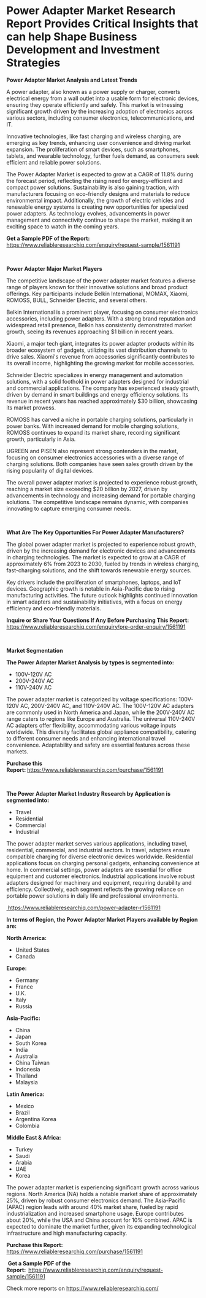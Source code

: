 <p><h1>Power Adapter Market Research Report Provides Critical Insights that can help Shape Business Development and Investment Strategies</h1></p><p><strong>Power Adapter Market Analysis and Latest Trends</strong></p>
<p><p>A power adapter, also known as a power supply or charger, converts electrical energy from a wall outlet into a usable form for electronic devices, ensuring they operate efficiently and safely. This market is witnessing significant growth driven by the increasing adoption of electronics across various sectors, including consumer electronics, telecommunications, and IT.</p><p>Innovative technologies, like fast charging and wireless charging, are emerging as key trends, enhancing user convenience and driving market expansion. The proliferation of smart devices, such as smartphones, tablets, and wearable technology, further fuels demand, as consumers seek efficient and reliable power solutions.</p><p>The Power Adapter Market is expected to grow at a CAGR of 11.8% during the forecast period, reflecting the rising need for energy-efficient and compact power solutions. Sustainability is also gaining traction, with manufacturers focusing on eco-friendly designs and materials to reduce environmental impact. Additionally, the growth of electric vehicles and renewable energy systems is creating new opportunities for specialized power adapters. As technology evolves, advancements in power management and connectivity continue to shape the market, making it an exciting space to watch in the coming years.</p></p>
<p><strong>Get a Sample PDF of the Report:&nbsp;</strong> <a href="https://www.reliableresearchiq.com/enquiry/request-sample/1561191?utm_campaign=1170&utm_medium=2&utm_source=Github&utm_content=ia&utm_term=05022025&utm_id=power-adapter">https://www.reliableresearchiq.com/enquiry/request-sample/1561191</a></p>
<p>&nbsp;</p>
<p><strong>Power Adapter Major Market Players</strong></p>
<p><p>The competitive landscape of the power adapter market features a diverse range of players known for their innovative solutions and broad product offerings. Key participants include Belkin International, MOMAX, Xiaomi, ROMOSS, BULL, Schneider Electric, and several others.</p><p>Belkin International is a prominent player, focusing on consumer electronics accessories, including power adapters. With a strong brand reputation and widespread retail presence, Belkin has consistently demonstrated market growth, seeing its revenues approaching $1 billion in recent years. </p><p>Xiaomi, a major tech giant, integrates its power adapter products within its broader ecosystem of gadgets, utilizing its vast distribution channels to drive sales. Xiaomi's revenue from accessories significantly contributes to its overall income, highlighting the growing market for mobile accessories.</p><p>Schneider Electric specializes in energy management and automation solutions, with a solid foothold in power adapters designed for industrial and commercial applications. The company has experienced steady growth, driven by demand in smart buildings and energy efficiency solutions. Its revenue in recent years has reached approximately $30 billion, showcasing its market prowess.</p><p>ROMOSS has carved a niche in portable charging solutions, particularly in power banks. With increased demand for mobile charging solutions, ROMOSS continues to expand its market share, recording significant growth, particularly in Asia.</p><p>UGREEN and PISEN also represent strong contenders in the market, focusing on consumer electronics accessories with a diverse range of charging solutions. Both companies have seen sales growth driven by the rising popularity of digital devices.</p><p>The overall power adapter market is projected to experience robust growth, reaching a market size exceeding $20 billion by 2027, driven by advancements in technology and increasing demand for portable charging solutions. The competitive landscape remains dynamic, with companies innovating to capture emerging consumer needs.</p></p>
<p>&nbsp;</p>
<p><strong>What Are The Key Opportunities For Power Adapter Manufacturers?</strong></p>
<p><p>The global power adapter market is projected to experience robust growth, driven by the increasing demand for electronic devices and advancements in charging technologies. The market is expected to grow at a CAGR of approximately 6% from 2023 to 2030, fueled by trends in wireless charging, fast-charging solutions, and the shift towards renewable energy sources. </p><p>Key drivers include the proliferation of smartphones, laptops, and IoT devices. Geographic growth is notable in Asia-Pacific due to rising manufacturing activities. The future outlook highlights continued innovation in smart adapters and sustainability initiatives, with a focus on energy efficiency and eco-friendly materials.</p></p>
<p><strong>Inquire or Share Your Questions If Any Before Purchasing This Report:</strong> <a href="https://www.reliableresearchiq.com/enquiry/pre-order-enquiry/1561191?utm_campaign=1170&utm_medium=2&utm_source=Github&utm_content=ia&utm_term=05022025&utm_id=power-adapter">https://www.reliableresearchiq.com/enquiry/pre-order-enquiry/1561191</a></p>
<p>&nbsp;</p>
<p><strong>Market Segmentation</strong></p>
<p><strong>The Power Adapter Market Analysis by types is segmented into:</strong></p>
<p><ul><li>100V-120V AC</li><li>200V-240V AC</li><li>110V-240V AC</li></ul></p>
<p><p>The power adapter market is categorized by voltage specifications: 100V-120V AC, 200V-240V AC, and 110V-240V AC. The 100V-120V AC adapters are commonly used in North America and Japan, while the 200V-240V AC range caters to regions like Europe and Australia. The universal 110V-240V AC adapters offer flexibility, accommodating various voltage inputs worldwide. This diversity facilitates global appliance compatibility, catering to different consumer needs and enhancing international travel convenience. Adaptability and safety are essential features across these markets.</p></p>
<p><strong>Purchase this Report:&nbsp;</strong><a href="https://www.reliableresearchiq.com/purchase/1561191?utm_campaign=1170&utm_medium=2&utm_source=Github&utm_content=ia&utm_term=05022025&utm_id=power-adapter">https://www.reliableresearchiq.com/purchase/1561191</a></p>
<p>&nbsp;</p>
<p><strong>The Power Adapter Market Industry Research by Application is segmented into:</strong></p>
<p><ul><li>Travel</li><li>Residential</li><li>Commercial</li><li>Industrial</li></ul></p>
<p><p>The power adapter market serves various applications, including travel, residential, commercial, and industrial sectors. In travel, adapters ensure compatible charging for diverse electronic devices worldwide. Residential applications focus on charging personal gadgets, enhancing convenience at home. In commercial settings, power adapters are essential for office equipment and customer electronics. Industrial applications involve robust adapters designed for machinery and equipment, requiring durability and efficiency. Collectively, each segment reflects the growing reliance on portable power solutions in daily life and professional environments.</p></p>
<p><a href="https://www.reliableresearchiq.com/power-adapter-r1561191?utm_campaign=1170&utm_medium=2&utm_source=Github&utm_content=ia&utm_term=05022025&utm_id=power-adapter">&nbsp;https://www.reliableresearchiq.com/power-adapter-r1561191</a></p>
<p><strong>In terms of Region, the Power Adapter Market Players available by Region are:</strong></p>
<p>
    <p> <strong> North America: </strong>
        <ul>
            <li>United States</li>
            <li>Canada</li>
        </ul>
        </p> 
    <p> <strong> Europe: </strong>
        <ul>
            <li>Germany</li>
            <li>France</li>
            <li>U.K.</li>
            <li>Italy</li>
            <li>Russia</li>
        </ul>
        </p> 
    <p> <strong> Asia-Pacific: </strong>
        <ul>
            <li>China</li>
            <li>Japan</li>
            <li>South Korea</li>
            <li>India</li>
            <li>Australia</li>
            <li>China Taiwan</li>
            <li>Indonesia</li>
            <li>Thailand</li>
            <li>Malaysia</li>
        </ul>
        </p> 
    <p> <strong> Latin America: </strong>
        <ul>
            <li>Mexico</li>
            <li>Brazil</li>
            <li>Argentina Korea</li>
            <li>Colombia</li>
        </ul>
        </p> 
    <p> <strong> Middle East & Africa: </strong>
        <ul>
            <li>Turkey</li>
            <li>Saudi</li>
            <li>Arabia</li>
            <li>UAE</li>
            <li>Korea</li>
        </ul>
    </p>
    </p>
<p><p>The power adapter market is experiencing significant growth across various regions. North America (NA) holds a notable market share of approximately 25%, driven by robust consumer electronics demand. The Asia-Pacific (APAC) region leads with around 40% market share, fueled by rapid industrialization and increased smartphone usage. Europe contributes about 20%, while the USA and China account for 10% combined. APAC is expected to dominate the market further, given its expanding technological infrastructure and high manufacturing capacity.</p></p>
<p><strong>Purchase this Report: </strong><a href="https://www.reliableresearchiq.com/purchase/1561191?utm_campaign=1170&utm_medium=2&utm_source=Github&utm_content=ia&utm_term=05022025&utm_id=power-adapter">https://www.reliableresearchiq.com/purchase/1561191</a></p>
<p>&nbsp;<strong>Get a Sample PDF of the Report:&nbsp;&nbsp;</strong><a href="https://www.reliableresearchiq.com/enquiry/request-sample/1561191?utm_campaign=1170&utm_medium=2&utm_source=Github&utm_content=ia&utm_term=05022025&utm_id=power-adapter">https://www.reliableresearchiq.com/enquiry/request-sample/1561191</a></p>
<p><strong></strong></p>
<p>Check more reports on <a href="https://www.reliableresearchiq.com/?utm_campaign=1170&utm_medium=2&utm_source=Github&utm_content=ia&utm_term=05022025&utm_id=power-adapter">https://www.reliableresearchiq.com/</a></p>